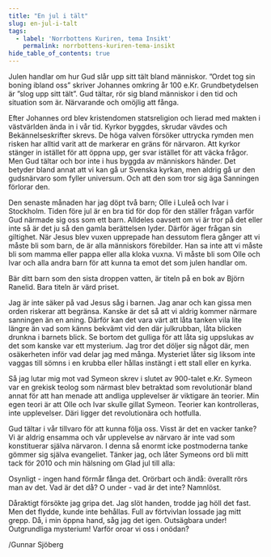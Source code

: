 ```yaml
---
title: "En jul i tält"
slug: en-jul-i-talt
tags:
  - label: 'Norrbottens Kuriren, tema Insikt'
    permalink: norrbottens-kuriren-tema-insikt
hide_table_of_contents: true
---
```

Julen handlar om hur Gud slår upp sitt tält bland människor. ”Ordet tog sin boning ibland oss” skriver Johannes omkring år 100 e.Kr. Grundbetydelsen är ”slog upp sitt tält”. Gud tältar, rör sig bland människor i den tid och situation som är. Närvarande och omöjlig att fånga.

<!--truncate-->

Efter Johannes ord blev kristendomen statsreligion och lierad med makten i västvärlden ända in i vår tid. Kyrkor byggdes, skrudar vävdes och Bekännelseskrifter skrevs. De höga valven försöker uttrycka rymden men risken har alltid varit att de markerar en gräns för närvaron. Att kyrkor stänger in istället för att öppna upp, ger svar istället för att väcka frågor. Men Gud tältar och bor inte i hus byggda av människors händer. Det betyder bland annat att vi kan gå ur Svenska kyrkan, men aldrig gå ur den gudsnärvaro som fyller universum. Och att den som tror sig äga Sanningen förlorar den.

Den senaste månaden har jag döpt två barn; Olle i Luleå och Ivar i Stockholm. Tiden före jul är en bra tid för dop för den ställer frågan varför Gud närmade sig oss som ett barn. Alldeles oavsett om vi är tror på det eller inte så är det ju så den gamla berättelsen lyder. Därför äger frågan sin giltighet. När Jesus blev vuxen upprepade han dessutom flera gånger att vi måste bli som barn, de är alla människors förebilder. Han sa inte att vi måste bli som mamma eller pappa eller alla kloka vuxna. Vi måste bli som Olle och Ivar och alla andra barn för att kunna ta emot det som julen handlar om.

Bär ditt barn som den sista droppen vatten, är titeln på en bok av Björn Ranelid. Bara titeln är värd priset.

Jag är inte säker på vad Jesus såg i barnen. Jag anar och kan gissa men orden riskerar att begränsa. Kanske är det så att vi aldrig kommer närmare sanningen än en aning. Därför kan det vara värt att låta tanken vila lite längre än vad som känns bekvämt vid den där julkrubban, låta blicken drunkna i barnets blick. Se bortom det gulliga för att låta sig uppslukas av det som kanske var ett mysterium. Jag tror det döljer sig något där, men osäkerheten inför vad delar jag med många. Mysteriet låter sig liksom inte vaggas till sömns i en krubba eller hållas instängt i ett stall eller en kyrka.

Så jag lutar mig mot vad Symeon skrev i slutet av 900-talet e.Kr. Symeon var en grekisk teolog som närmast blev betraktad som revolutionär bland annat för att han menade att andliga upplevelser är viktigare än teorier. Min egen teori är att Olle och Ivar skulle gillat Symeon. Teorier kan kontrolleras, inte upplevelser. Däri ligger det revolutionära och hotfulla.

Gud tältar i vår tillvaro för att kunna följa oss. Visst är det en vacker tanke? Vi är aldrig ensamma och vår upplevelse av närvaro är inte vad som konstituerar själva närvaron. I denna så enormt icke postmoderna tanke gömmer sig själva evangeliet. Tänker jag, och låter Symeons ord bli mitt tack för 2010 och min hälsning om Glad jul till alla:

Osynligt - ingen hand förmår fånga det. Orörbart och ändå: överallt rörs man av det. Vad är det då? O under - vad är det inte? Namnlöst.

Dåraktigt försökte jag gripa det. Jag slöt handen, trodde jag höll det fast. Men det flydde, kunde inte behållas. Full av förtvivlan lossade jag mitt grepp. Då, i min öppna hand, såg jag det igen. Outsägbara under! Outgrundliga mysterium! Varför oroar vi oss i onödan? 

/Gunnar Sjöberg
